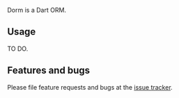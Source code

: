 Dorm is a Dart ORM.

## Usage

TO DO.

## Features and bugs

Please file feature requests and bugs at the [issue tracker][tracker].

[tracker]: http://example.com/issues/replaceme
